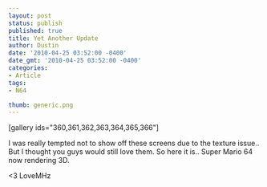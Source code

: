 ```yaml
---
layout: post
status: publish
published: true
title: Yet Another Update
author: Dustin
date: '2010-04-25 03:52:00 -0400'
date_gmt: '2010-04-25 03:52:00 -0400'
categories:
- Article
tags:
- N64

thumb: generic.png
---
```

[gallery ids="360,361,362,363,364,365,366"]

I was really tempted not to show off these screens due to the texture issue..
But I thought you guys would still love them. So here it is.. Super Mario 64 now
rendering 3D.

<3 LoveMHz
